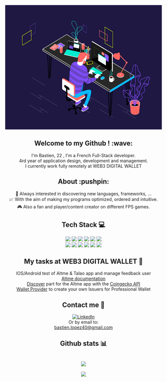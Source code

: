 <div align="center">
  <div style="pointer-events: none;">
    <img alt="Coding" width="600" height="400" src="dev_gif.gif">
  </div>
  <h2>Welcome to my Github ! :wave:</h2>
  I'm Bastien, 22 , I'm a French Full-Stack developer.<br />
  4rd year of application design, development and management.<br />
  I currently work fully remotely at WEB3 DIGITAL WALLET
  <br />

  <h2>About :pushpin:</h2>
  👾 Always interested in discovering new languages, frameworks, ... <br />
  📈 With the aim of making my programs optimized, ordered and intuitive.<br />
  🎮 Also a fan and player/content creator on different FPS games.
  <br />

  <h2>Tech Stack 💻</h2>
  <div align="center">
    <a href="https://www.w3.org/MarkUp/"><img src="https://img.shields.io/badge/html5-%23E34F26.svg?style=flat&logo=html5&logoColor=white"></a>
    <a href="https://developer.mozilla.org/en-US/docs/Web/JavaScript"><img src="https://img.shields.io/badge/javascript-%23323330.svg?style=flat&logo=javascript&logoColor=%23F7DF1E"></a>
    <a href="https://www.php.net/"><img src="https://img.shields.io/badge/php-%23777BB4.svg?style=flat&logo=php&logoColor=white"></a>
    <a href="https://www.python.org/"><img src="https://img.shields.io/badge/python-3670A0?style=flat&logo=python&logoColor=ffdd54"></a>
    <a href="https://nodejs.org/"><img src="https://img.shields.io/badge/node.js-6DA55F?style=flat&logo=node.js&logoColor=white"></a>
    <a href="https://reactjs.org/"><img src="https://img.shields.io/badge/react-%2320232a.svg?style=flat&logo=react&logoColor=%2361DAFB"></a>
    <br />
    <a href="https://web3js.readthedocs.io/"><img src="https://img.shields.io/badge/web3.js-F16822?style=flat&logo=web3.js&logoColor=white"></a>
    <a href="https://symfony.com/"><img src="https://img.shields.io/badge/symfony-%23000000.svg?style=flat&logo=symfony&logoColor=white"></a>
    <a href="https://www.typescriptlang.org/"><img src="https://img.shields.io/badge/typescript-%23007ACC.svg?style=flat&logo=typescript&logoColor=white"></a>
    <a href="https://www.mysql.com/"><img src="https://img.shields.io/badge/mysql-%2300000f.svg?style=flat&logo=mysql&logoColor=white"></a>
    <a href="https://www.webflow.com/"><img src="https://img.shields.io/badge/Webflow-4353FF?style=flat&logo=webflow&logoColor=white"></a>
    <a href="https://www.linux.org/"><img src="https://img.shields.io/badge/Linux-FCC624?style=flat&logo=linux&logoColor=black"></a>
  </div>

  <h2>My tasks at WEB3 DIGITAL WALLET 📝</h2>
  <div>
    IOS/Android test of Altme & Talao app and manage feedback user <br />
    <a href="https://altme-documentation.gitbook.io/altmes-documentation"> Altme documentation </a> <br />
    <a href="https://github.com/TalaoDAO/DiscoverV2">Discover</a> part for the Altme app with the <a href="https://apiguide.coingecko.com/exclusive-endpoints/for-paid-plan-subscribers">Coingecko API</a> <br />
    <a href="https://github.com/TalaoDAO/wallet-provider">Wallet Provider</a> to create your own Issuers for Professional Wallet <br />
   
    
  </div>
  
  <h2>Contact me 📩</h2>
    <a href="https://www.linkedin.com/in/bastien-lopez-185186208/">
      <img src="https://img.shields.io/badge/LinkedIn-%230077B5.svg?logo=linkedin&logoColor=white" alt="LinkedIn">
    </a> 
    <br>
    <a> Or by email to: <br> </a> 
    <a href="mailto:bastien.lopez40@gmail.com">bastien.lopez40@gmail.com</a>
      
  <h2>Github stats 📊</h2>
  <br />
  <img
    align="center"
    src="https://github-readme-stats.vercel.app/api/top-langs/?username=BastienLopez&theme=shades-of-purple&hide_border=false&include_all_commits=false&count_private=false&layout=compact"/>
  <br>
  <div style="pointer-events: none;">
    <a href="https://visitcount.itsvg.in/api?id=BastienLopez&icon=1&color=11"><br><img src="https://visitcount.itsvg.in/api?id=BastienLopez&icon=1&color=11"></a>
  </div>
</div>
